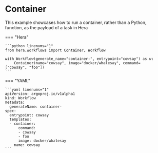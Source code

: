 # Container



This example showcases how to run a container, rather than a Python, function, as the payload of a task in Hera


=== "Hera"

    ```python linenums="1"
    from hera.workflows import Container, Workflow

    with Workflow(generate_name="container-", entrypoint="cowsay") as w:
        Container(name="cowsay", image="docker/whalesay", command=["cowsay", "foo"])
    ```

=== "YAML"

    ```yaml linenums="1"
    apiVersion: argoproj.io/v1alpha1
    kind: Workflow
    metadata:
      generateName: container-
    spec:
      entrypoint: cowsay
      templates:
      - container:
          command:
          - cowsay
          - foo
          image: docker/whalesay
        name: cowsay
    ```

